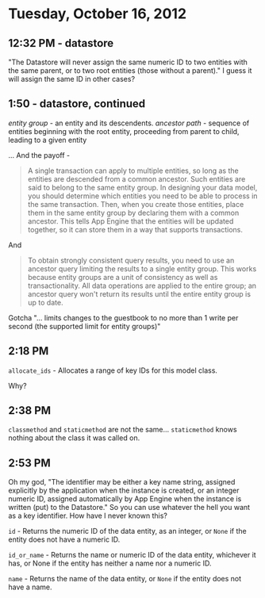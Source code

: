 # Tuesday, October 16, 2012

## 12:32 PM - datastore

"The Datastore will never assign the same numeric ID to two entities with the
same parent, or to two root entities (those without a parent)." I guess it will
assign the same ID in other cases?

## 1:50 - datastore, continued

*entity group* - an entity and its descendents.
*ancestor path* - sequence of entities beginning with the root entity,
proceeding from parent to child, leading to a given entity

... And the payoff -

> A single transaction can apply to multiple entities, so long as the entities
> are descended from a common ancestor. Such entities are said to belong to the
> same entity group. In designing your data model, you should determine which
> entities you need to be able to process in the same transaction. Then, when
> you create those entities, place them in the same entity group by declaring
> them with a common ancestor. This tells App Engine that the entities will be
> updated together, so it can store them in a way that supports transactions.

And

> To obtain strongly consistent query results, you need to use an ancestor
> query limiting the results to a single entity group. This works because
> entity groups are a unit of consistency as well as transactionality. All data
> operations are applied to the entire group; an ancestor query won't return
> its results until the entire entity group is up to date.

Gotcha "... limits changes to the guestbook to no more than 1 write per second
(the supported limit for entity groups)"

## 2:18 PM

`allocate_ids` - Allocates a range of key IDs for this model class.

Why?

## 2:38 PM
`classmethod` and `staticmethod` are not the same...
`staticmethod` knows nothing about the class it was called on.

## 2:53 PM
Oh my god, "The identifier may be either a key name string, assigned explicitly
by the application when the instance is created, or an integer numeric ID,
assigned automatically by App Engine when the instance is written (put) to the
Datastore." So you can use whatever the hell you want as a key identifier. How
have I never known this?

`id` - Returns the numeric ID of the data entity, as an integer, or `None` if
the entity does not have a numeric ID.

`id_or_name` - Returns the name or numeric ID of the data entity, whichever it
has, or None if the entity has neither a name nor a numeric ID.

`name` - Returns the name of the data entity, or `None` if the entity does not
have a name.
